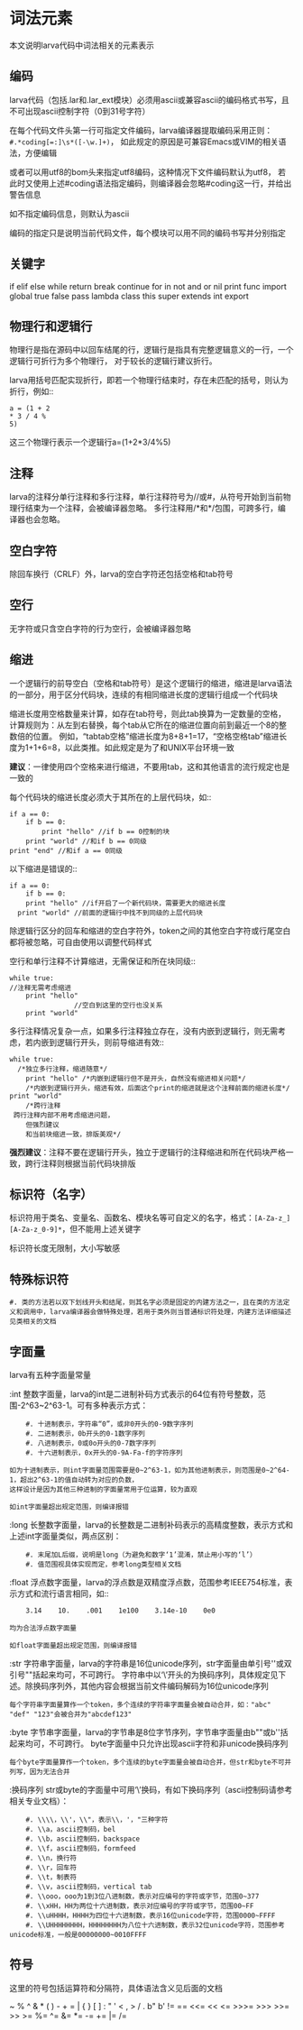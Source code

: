 词法元素
================
本文说明larva代码中词法相关的元素表示

编码
----
larva代码（包括.lar和.lar_ext模块）必须用ascii或兼容ascii的编码格式书写，且不可出现ascii控制字符（0到31号字符）

在每个代码文件头第一行可指定文件编码，larva编译器提取编码采用正则：
``#.*coding[=:]\s*([-\w.]+)``，
如此规定的原因是可兼容Emacs或VIM的相关语法，方便编辑

或者可以用utf8的bom头来指定utf8编码，这种情况下文件编码默认为utf8，
若此时又使用上述#coding语法指定编码，则编译器会忽略#coding这一行，并给出警告信息

如不指定编码信息，则默认为ascii

编码的指定只是说明当前代码文件，每个模块可以用不同的编码书写并分别指定

关键字
------
if elif else while return break continue for in not and or nil print func
import global true false pass lambda class this super extends int export

物理行和逻辑行
--------------
物理行是指在源码中以回车结尾的行，逻辑行是指具有完整逻辑意义的一行，一个逻辑行可折行为多个物理行，
对于较长的逻辑行建议折行。

larva用括号匹配实现折行，即若一个物理行结束时，存在未匹配的括号，则认为折行，例如::

    a = (1 + 2
    * 3 / 4 %
    5)

这三个物理行表示一个逻辑行a=(1+2*3/4%5)

注释
----
larva的注释分单行注释和多行注释，单行注释符号为//或#，从符号开始到当前物理行结束为一个注释，会被编译器忽略。
多行注释用/\*和\*/包围，可跨多行，编译器也会忽略。

空白字符
--------
除回车换行（CRLF）外，larva的空白字符还包括空格和tab符号

空行
----
无字符或只含空白字符的行为空行，会被编译器忽略

缩进
----
一个逻辑行的前导空白（空格和tab符号）是这个逻辑行的缩进，缩进是larva语法的一部分，用于区分代码块，连续的有相同缩进长度的逻辑行组成一个代码块

缩进长度用空格数量来计算，如存在tab符号，则此tab换算为一定数量的空格，计算规则为：从左到右替换，每个tab从它所在的缩进位置向前到最近一个8的整数倍的位置。
例如，“tabtab空格”缩进长度为8+8+1=17，“空格空格tab”缩进长度为1+1+6=8，以此类推。如此规定是为了和UNIX平台环境一致

**建议**：一律使用四个空格来进行缩进，不要用tab，这和其他语言的流行规定也是一致的

每个代码块的缩进长度必须大于其所在的上层代码块，如::

    if a == 0:
        if b == 0:
            print "hello" //if b == 0控制的块
        print "world" //和if b == 0同级
    print "end" //和if a == 0同级

以下缩进是错误的::

    if a == 0:
        if b == 0:
        print "hello" //if开启了一个新代码块，需要更大的缩进长度
      print "world" //前面的逻辑行中找不到同级的上层代码块

除逻辑行区分的回车和缩进的空白字符外，token之间的其他空白字符或行尾空白都将被忽略，可自由使用以调整代码样式

空行和单行注释不计算缩进，无需保证和所在块同级::

    while true:
    //注释无需考虑缩进
        print "hello"
                    //空白到这里的空行也没关系
        print "world"

多行注释情况复杂一点，如果多行注释独立存在，没有内嵌到逻辑行，则无需考虑，若内嵌到逻辑行开头，则前导缩进有效::

    while true:
      /*独立多行注释，缩进随意*/
        print "hello" /*内嵌到逻辑行但不是开头，自然没有缩进相关问题*/
        /*内嵌到逻辑行开头，缩进有效，后面这个print的缩进就是这个注释前面的缩进长度*/ print "world"
        /*跨行注释
     跨行注释内部不用考虑缩进问题，
        但强烈建议
        和当前块缩进一致，排版美观*/

**强烈建议**：注释不要在逻辑行开头，独立于逻辑行的注释缩进和所在代码块严格一致，跨行注释则根据当前代码块排版

标识符（名字）
--------------
标识符用于类名、变量名、函数名、模块名等可自定义的名字，格式：``[A-Za-z_][A-Za-z_0-9]*``，但不能用上述关键字

标识符长度无限制，大小写敏感

特殊标识符
----------

    #. 类的方法若以双下划线开头和结尾，则其名字必须是固定的内建方法之一，且在类的方法定义和调用中，larva编译器会做特殊处理，若用于类外则当普通标识符处理，内建方法详细描述见类相关的文档

字面量
------
larva有五种字面量常量

:int
    整数字面量，larva的int是二进制补码方式表示的64位有符号整数，范围-2^63~2^63-1。可有多种表示方式：
    
        #. 十进制表示，字符串“0”，或非0开头的0-9数字序列
        #. 二进制表示，0b开头的0-1数字序列
        #. 八进制表示，0或0o开头的0-7数字序列
        #. 十六进制表示，0x开头的0-9A-Fa-f的字符序列

    如为十进制表示，则int字面量范围需要是0~2^63-1，如为其他进制表示，则范围是0~2^64-1，超出2^63-1的值自动转为对应的负数，
    这样设计是因为其他三种进制的字面量常用于位运算，较为直观
    
    如int字面量超出规定范围，则编译报错

:long
    长整数字面量，larva的长整数是二进制补码表示的高精度整数，表示方式和上述int字面量类似，两点区别：

        #. 末尾加L后缀，说明是long（为避免和数字‘1’混淆，禁止用小写的‘l’）
        #. 值范围视具体实现而定，参考long类型相关文档

:float
    浮点数字面量，larva的浮点数是双精度浮点数，范围参考IEEE754标准，表示方式和流行语言相同，如::

        3.14    10.    .001    1e100    3.14e-10    0e0

    均为合法浮点数字面量

    如float字面量超出规定范围，则编译报错

:str
    字符串字面量，larva的字符串是16位unicode序列，str字面量由单引号''或双引号""括起来均可，不可跨行。
    字符串中以‘\\’开头的为换码序列，具体规定见下述。除换码序列外，其他内容会根据当前文件编码解码为16位unicode序列

    每个字符串字面量算作一个token，多个连续的字符串字面量会被自动合并，如："abc" "def" "123"会被合并为"abcdef123"

:byte
    字节串字面量，larva的字节串是8位字节序列，字节串字面量由b""或b''括起来均可，不可跨行。
    byte字面量中只允许出现ascii字符和非unicode换码序列
    
    每个byte字面量算作一个token，多个连续的byte字面量会被自动合并，但str和byte不可并列写，因为无法合并

:换码序列
    str或byte的字面量中可用‘\\’换码，有如下换码序列（ascii控制码请参考相关专业文档）：

        #. \\\\，\\'，\\"，表示\\，'，"三种字符
        #. \\a，ascii控制码，bel
        #. \\b，ascii控制码，backspace
        #. \\f，ascii控制码，formfeed
        #. \\n，换行符
        #. \\r，回车符
        #. \\t，制表符
        #. \\v，ascii控制码，vertical tab
        #. \\ooo，ooo为1到3位八进制数，表示对应编号的字符或字节，范围0~377
        #. \\xHH，HH为两位十六进制数，表示对应编号的字符或字节，范围00~FF
        #. \\uHHHH，HHHH为四位十六进制数，表示16位unicode字符，范围0000~FFFF
        #. \\UHHHHHHHH，HHHHHHHH为八位十六进制数，表示32位unicode字符，范围参考unicode标准，一般是00000000~0010FFFF

符号
----
这里的符号包括运算符和分隔符，具体语法含义见后面的文档

~ % ^ & * ( ) - + = | { } [ ] : " ' < , > / . b" b' != == <<= << <= >>>= >>> >>= >> >=
%= ^= &= \*= -= += \|= /=
